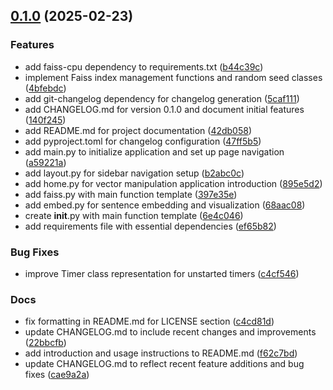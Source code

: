 <!-- insertion marker -->
<a name="0.1.0"></a>

## [0.1.0](https://github.com///compare/a4f998fc3263cdf63fb43ae94a1ec1f2f2331efd...0.1.0) (2025-02-23)

### Features

- add faiss-cpu dependency to requirements.txt ([b44c39c](https://github.com///commit/b44c39cc9b3c5a866fccb02e06ee5ddb3299ba9c))
- implement Faiss index management functions and random seed classes ([4bfebdc](https://github.com///commit/4bfebdc3b9dba07bfb7f0cfd0b12b41cc63d1557))
- add git-changelog dependency for changelog generation ([5caf111](https://github.com///commit/5caf111f4dcaebdff450b8addd1e71f88cf3dd80))
- add CHANGELOG.md for version 0.1.0 and document initial features ([140f245](https://github.com///commit/140f2452ef7acf7753f164a1fe3aff802260d801))
- add README.md for project documentation ([42db058](https://github.com///commit/42db058dd44a810804d1373857ba2adf6006aa4a))
- add pyproject.toml for changelog configuration ([47ff5b5](https://github.com///commit/47ff5b5678e1fcddbd976881f462afa83632d2f9))
- add main.py to initialize application and set up page navigation ([a59221a](https://github.com///commit/a59221a4c9bdaec31b7c7381d949c8e96b7157cf))
- add layout.py for sidebar navigation setup ([b2abc0c](https://github.com///commit/b2abc0c82856762af31df9d67f256e1414813d71))
- add home.py for vector manipulation application introduction ([895e5d2](https://github.com///commit/895e5d230d4f13bffee480393f9f6f5d4c27f0f2))
- add faiss.py with main function template ([397e35e](https://github.com///commit/397e35ec3fece87914441d1b977e8af71efbf1b7))
- add embed.py for sentence embedding and visualization ([68aac08](https://github.com///commit/68aac083d141860e1633ddf8f475eadfa40cce69))
- create __init__.py with main function template ([6e4c046](https://github.com///commit/6e4c04619b196f54b778bd7033e0d5fe4de6fc59))
- add requirements file with essential dependencies ([ef65b82](https://github.com///commit/ef65b8232b133767e1d3a620ca80545a75730fb6))

### Bug Fixes

- improve Timer class representation for unstarted timers ([c4cf546](https://github.com///commit/c4cf54642547fddb3458e4a08a61661b01211450))

### Docs

- fix formatting in README.md for LICENSE section ([c4cd81d](https://github.com///commit/c4cd81dfaeec95231d0dd09fc4b389596a9426c3))
- update CHANGELOG.md to include recent changes and improvements ([22bbcfb](https://github.com///commit/22bbcfb8d1d7e3d3a86bea8276d114a7987f81ef))
- add introduction and usage instructions to README.md ([f62c7bd](https://github.com///commit/f62c7bd0000406656d55e32029074cbe36df42f1))
- update CHANGELOG.md to reflect recent feature additions and bug fixes ([cae9a2a](https://github.com///commit/cae9a2a65cb9991d439613fb2482156b9f63fbe7))


